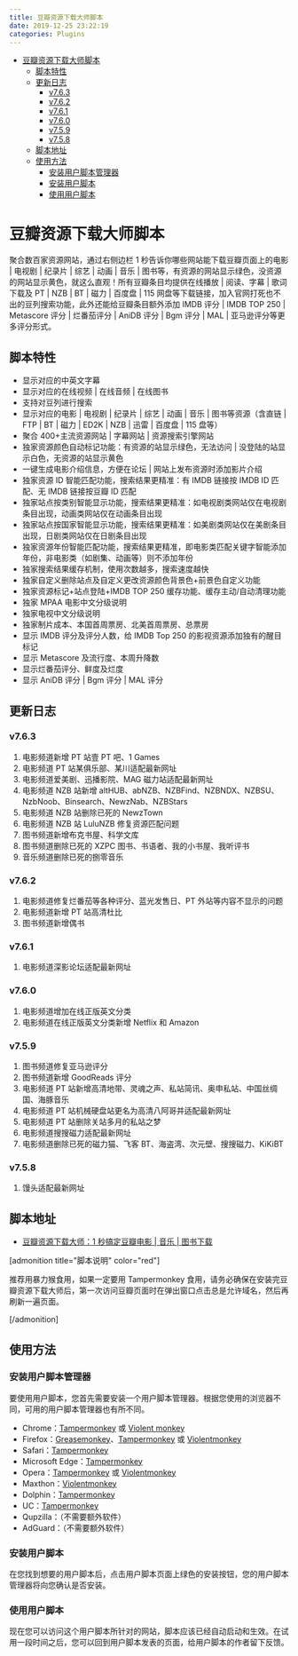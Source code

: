 ```yaml
---
title: 豆瓣资源下载大师脚本
date: 2019-12-25 23:22:19
categories: Plugins
---
```


<!-- more -->

<!-- TOC -->

- [豆瓣资源下载大师脚本](#豆瓣资源下载大师脚本)
  - [脚本特性](#脚本特性)
  - [更新日志](#更新日志)
    - [v7.6.3](#v763)
    - [v7.6.2](#v762)
    - [v7.6.1](#v761)
    - [v7.6.0](#v760)
    - [v7.5.9](#v759)
    - [v7.5.8](#v758)
  - [脚本地址](#脚本地址)
  - [使用方法](#使用方法)
    - [安装用户脚本管理器](#安装用户脚本管理器)
    - [安装用户脚本](#安装用户脚本)
    - [使用用户脚本](#使用用户脚本)

<!-- /TOC -->

<a id="markdown-豆瓣资源下载大师脚本" name="豆瓣资源下载大师脚本"></a>

# 豆瓣资源下载大师脚本

聚合数百家资源网站，通过右侧边栏 1 秒告诉你哪些网站能下载豆瓣页面上的电影 | 电视剧 | 纪录片 | 综艺 | 动画 | 音乐 | 图书等，有资源的网站显示绿色，没资源的网站显示黄色，就这么直观！所有豆瓣条目均提供在线播放 | 阅读、字幕 | 歌词下载及 PT | NZB | BT | 磁力 | 百度盘 | 115 网盘等下载链接，加入官网打死也不出的豆列搜索功能，此外还能给豆瓣条目额外添加 IMDB 评分 | IMDB TOP 250 | Metascore 评分 | 烂番茄评分 | AniDB 评分 | Bgm 评分 | MAL | 亚马逊评分等更多评分形式。

<a id="markdown-脚本特性" name="脚本特性"></a>

## 脚本特性

- 显示对应的中英文字幕
- 显示对应的在线视频 | 在线音频 | 在线图书
- 支持对豆列进行搜索
- 显示对应的电影 | 电视剧 | 纪录片 | 综艺 | 动画 | 音乐 | 图书等资源（含直链 | FTP | BT | 磁力 | ED2K | NZB | 迅雷 | 百度盘 | 115 盘等）
- 聚合 400+主流资源网站 | 字幕网站 | 资源搜索引擎网站
- 独家资源颜色自动标记功能：有资源的站显示绿色，无法访问 | 没登陆的站显示白色，无资源的站显示黄色
- 一键生成电影介绍信息，方便在论坛 | 网站上发布资源时添加影片介绍
- 独家资源 ID 智能匹配功能，搜索结果更精准：有 IMDB 链接按 IMDB ID 匹配、无 IMDB 链接按豆瓣 ID 匹配
- 独家站点按类别智能显示功能，搜索结果更精准：如电视剧类网站仅在电视剧条目出现，动画类网站仅在动画条目出现
- 独家站点按国家智能显示功能，搜索结果更精准：如美剧类网站仅在美剧条目出现，日剧类网站仅在日剧条目出现
- 独家资源年份智能匹配功能，搜索结果更精准，即电影类匹配关键字智能添加年份，非电影类（如剧集、动画等）则不添加年份
- 独家搜索结果缓存机制，使用次数越多，搜索速度越快
- 独家自定义删除站点及自定义更改资源颜色背景色+前景色自定义功能
- 独家资源标记+站点登陆+IMDB TOP 250 缓存功能、缓存主动/自动清理功能
- 独家 MPAA 电影中文分级说明
- 独家电视中文分级说明
- 独家制片成本、本国首周票房、北美首周票房、总票房
- 显示 IMDB 评分及评分人数，给 IMDB Top 250 的影视资源添加独有的醒目标记
- 显示 Metascore 及流行度、本周升降数
- 显示烂番茄评分、鲜度及烂度
- 显示 AniDB 评分 | Bgm 评分 | MAL 评分

<a id="markdown-更新日志" name="更新日志"></a>

## 更新日志

<a id="markdown-v763" name="v763"></a>

### v7.6.3

1. 电影频道新增 PT 站壹 PT 吧、1 Games
2. 电影频道 PT 站某俱乐部、某川适配最新网址
3. 电影频道爱美剧、迅播影院、MAG 磁力站适配最新网址
4. 电影频道 NZB 站新增 altHUB、abNZB、NZBFind、NZBNDX、NZBSU、NzbNoob、Binsearch、NewzNab、NZBStars
5. 电影频道 NZB 站删除已死的 NewzTown
6. 电影频道 NZB 站 LuluNZB 修复资源匹配问题
7. 图书频道新增布克书屋、科学文库
8. 图书频道删除已死的 XZPC 图书、书语者、我的小书屋、我听评书
9. 音乐频道删除已死的捌零音乐

<a id="markdown-v762" name="v762"></a>

### v7.6.2

1. 电影频道修复烂番茄等各种评分、蓝光发售日、PT 外站等内容不显示的问题
2. 电影频道新增 PT 站高清杜比
3. 图书频道新增偶书

<a id="markdown-v761" name="v761"></a>

### v7.6.1

1. 电影频道深影论坛适配最新网址

<a id="markdown-v760" name="v760"></a>

### v7.6.0

1. 电影频道增加在线正版英文分类
2. 电影频道在线正版英文分类新增 Netflix 和 Amazon

<a id="markdown-v759" name="v759"></a>

### v7.5.9

1. 图书频道修复亚马逊评分
2. 图书频道新增 GoodReads 评分
3. 电影频道 PT 站新增高清地带、灵魂之声、私站简讯、奥申私站、中国丝绸国、海豚音乐
4. 电影频道 PT 站机械硬盘站更名为高清八阿哥并适配最新网址
5. 电影频道 PT 站删除关站多月的私站之梦
6. 电影频道搜搜磁力适配最新网址
7. 电影频道删除已死的磁力猫、飞客 BT、海盗湾、次元壁、搜搜磁力、KiKiBT

<a id="markdown-v758" name="v758"></a>

### v7.5.8

1. 馒头适配最新网址

<a id="markdown-脚本地址" name="脚本地址"></a>

## 脚本地址

- [豆瓣资源下载大师：1 秒搞定豆瓣电影 | 音乐 | 图书下载](https://greasyfork.org/zh-CN/scripts/329484)

[admonition title="脚本说明" color="red"]

推荐用暴力猴食用，如果一定要用 Tampermonkey 食用，请务必确保在安装完豆瓣资源下载大师后，第一次访问豆瓣页面时在弹出窗口点击总是允许域名，然后再刷新一遍页面。

[/admonition]

<a id="markdown-使用方法" name="使用方法"></a>

## 使用方法

<a id="markdown-安装用户脚本管理器" name="安装用户脚本管理器"></a>

### 安装用户脚本管理器

要使用用户脚本，您首先需要安装一个用户脚本管理器。根据您使用的浏览器不同，可用的用户脚本管理器也有所不同。

- Chrome：[Tampermonkey](https://chrome.google.com/webstore/detail/tampermonkey/dhdgffkkebhmkfjojejmpbldmpobfkfo) 或 [Violent monkey](https://chrome.google.com/webstore/detail/violent-monkey/jinjaccalgkegednnccohejagnlnfdag)
- Firefox：[Greasemonkey](https://addons.mozilla.org/firefox/addon/greasemonkey/)、[Tampermonkey](https://addons.mozilla.org/firefox/addon/tampermonkey/) 或 [Violentmonkey](https://addons.mozilla.org/firefox/addon/violentmonkey/)
- Safari：[Tampermonkey](http://tampermonkey.net/?browser=safari)
- Microsoft Edge：[Tampermonkey](https://www.microsoft.com/store/p/tampermonkey/9nblggh5162s)
- Opera：[Tampermonkey](https://addons.opera.com/extensions/details/tampermonkey-beta/) 或 [Violentmonkey](https://addons.mozilla.org/firefox/addon/violentmonkey/)
- Maxthon：[Violentmonkey](http://extension.maxthon.com/detail/index.php?view_id=1680)
- Dolphin：[Tampermonkey](https://play.google.com/store/apps/details?id=net.tampermonkey.dolphin)
- UC：[Tampermonkey](https://play.google.com/store/apps/details?id=net.tampermonkey.uc)
- Qupzilla：（不需要额外软件）
- AdGuard：（不需要额外软件）

<a id="markdown-安装用户脚本" name="安装用户脚本"></a>

### 安装用户脚本

在您找到想要的用户脚本后，点击用户脚本页面上绿色的安装按钮，您的用户脚本管理器将向您确认是否安装。

<a id="markdown-使用用户脚本" name="使用用户脚本"></a>

### 使用用户脚本

现在您可以访问这个用户脚本所针对的网站，脚本应该已经自动启动和生效。在试用一段时间之后，您可以回到用户脚本发表的页面，给用户脚本的作者留下反馈。
